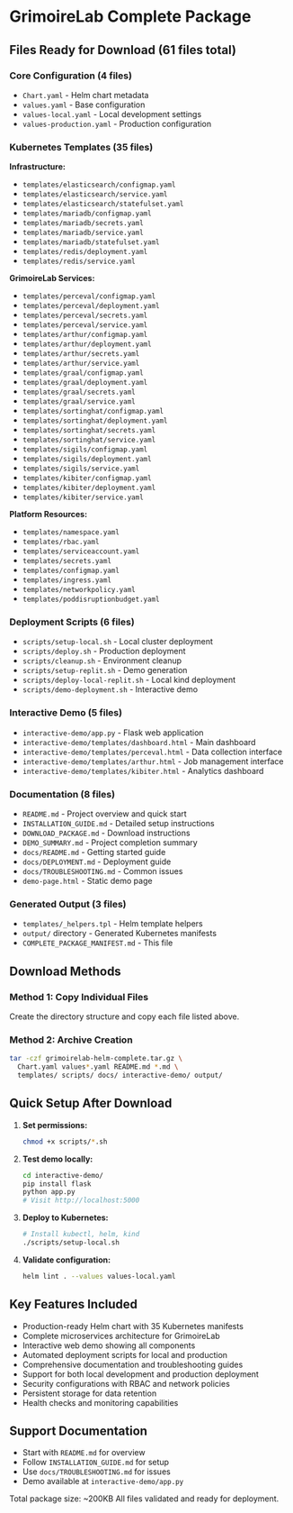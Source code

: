 # GrimoireLab Complete Package

## Files Ready for Download (61 files total)

### Core Configuration (4 files)
- `Chart.yaml` - Helm chart metadata
- `values.yaml` - Base configuration  
- `values-local.yaml` - Local development settings
- `values-production.yaml` - Production configuration

### Kubernetes Templates (35 files)
**Infrastructure:**
- `templates/elasticsearch/configmap.yaml`
- `templates/elasticsearch/service.yaml`
- `templates/elasticsearch/statefulset.yaml`
- `templates/mariadb/configmap.yaml`
- `templates/mariadb/secrets.yaml`
- `templates/mariadb/service.yaml`
- `templates/mariadb/statefulset.yaml`
- `templates/redis/deployment.yaml`
- `templates/redis/service.yaml`

**GrimoireLab Services:**
- `templates/perceval/configmap.yaml`
- `templates/perceval/deployment.yaml`
- `templates/perceval/secrets.yaml`
- `templates/perceval/service.yaml`
- `templates/arthur/configmap.yaml`
- `templates/arthur/deployment.yaml`
- `templates/arthur/secrets.yaml`
- `templates/arthur/service.yaml`
- `templates/graal/configmap.yaml`
- `templates/graal/deployment.yaml`
- `templates/graal/secrets.yaml`
- `templates/graal/service.yaml`
- `templates/sortinghat/configmap.yaml`
- `templates/sortinghat/deployment.yaml`
- `templates/sortinghat/secrets.yaml`
- `templates/sortinghat/service.yaml`
- `templates/sigils/configmap.yaml`
- `templates/sigils/deployment.yaml`
- `templates/sigils/service.yaml`
- `templates/kibiter/configmap.yaml`
- `templates/kibiter/deployment.yaml`
- `templates/kibiter/service.yaml`

**Platform Resources:**
- `templates/namespace.yaml`
- `templates/rbac.yaml`
- `templates/serviceaccount.yaml`
- `templates/secrets.yaml`
- `templates/configmap.yaml`
- `templates/ingress.yaml`
- `templates/networkpolicy.yaml`
- `templates/poddisruptionbudget.yaml`

### Deployment Scripts (6 files)
- `scripts/setup-local.sh` - Local cluster deployment
- `scripts/deploy.sh` - Production deployment
- `scripts/cleanup.sh` - Environment cleanup
- `scripts/setup-replit.sh` - Demo generation
- `scripts/deploy-local-replit.sh` - Local kind deployment
- `scripts/demo-deployment.sh` - Interactive demo

### Interactive Demo (5 files)
- `interactive-demo/app.py` - Flask web application
- `interactive-demo/templates/dashboard.html` - Main dashboard
- `interactive-demo/templates/perceval.html` - Data collection interface
- `interactive-demo/templates/arthur.html` - Job management interface
- `interactive-demo/templates/kibiter.html` - Analytics dashboard

### Documentation (8 files)
- `README.md` - Project overview and quick start
- `INSTALLATION_GUIDE.md` - Detailed setup instructions
- `DOWNLOAD_PACKAGE.md` - Download instructions
- `DEMO_SUMMARY.md` - Project completion summary
- `docs/README.md` - Getting started guide
- `docs/DEPLOYMENT.md` - Deployment guide
- `docs/TROUBLESHOOTING.md` - Common issues
- `demo-page.html` - Static demo page

### Generated Output (3 files)
- `templates/_helpers.tpl` - Helm template helpers
- `output/` directory - Generated Kubernetes manifests
- `COMPLETE_PACKAGE_MANIFEST.md` - This file

## Download Methods

### Method 1: Copy Individual Files
Create the directory structure and copy each file listed above.

### Method 2: Archive Creation
```bash
tar -czf grimoirelab-helm-complete.tar.gz \
  Chart.yaml values*.yaml README.md *.md \
  templates/ scripts/ docs/ interactive-demo/ output/
```

## Quick Setup After Download

1. **Set permissions:**
   ```bash
   chmod +x scripts/*.sh
   ```

2. **Test demo locally:**
   ```bash
   cd interactive-demo/
   pip install flask
   python app.py
   # Visit http://localhost:5000
   ```

3. **Deploy to Kubernetes:**
   ```bash
   # Install kubectl, helm, kind
   ./scripts/setup-local.sh
   ```

4. **Validate configuration:**
   ```bash
   helm lint . --values values-local.yaml
   ```

## Key Features Included

- Production-ready Helm chart with 35 Kubernetes manifests
- Complete microservices architecture for GrimoireLab
- Interactive web demo showing all components
- Automated deployment scripts for local and production
- Comprehensive documentation and troubleshooting guides
- Support for both local development and production deployment
- Security configurations with RBAC and network policies
- Persistent storage for data retention
- Health checks and monitoring capabilities

## Support Documentation

- Start with `README.md` for overview
- Follow `INSTALLATION_GUIDE.md` for setup
- Use `docs/TROUBLESHOOTING.md` for issues
- Demo available at `interactive-demo/app.py`

Total package size: ~200KB
All files validated and ready for deployment.